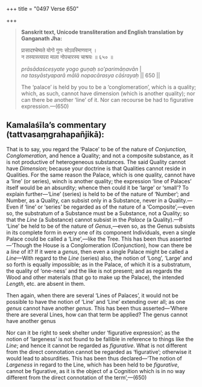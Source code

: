 +++
title = "0497 Verse 650"

+++
> **Sanskrit text, Unicode transliteration and English translation by Ganganath Jha:** 
>
> प्रासादश्चेष्यते योगो गुणः सोऽपरिमाणवान् ।  
> न तस्यास्त्यपरा माला नोपचारस्य चाश्रयः ॥ ६५० ॥ 
>
> *prāsādaśceṣyate yogo guṇaḥ so'parimāṇavān* \|  
> *na tasyāstyaparā mālā nopacārasya cāśrayaḥ* \|\| 650 \|\| 
>
> The ‘palace’ is held by you to be a ‘conglomeration’, which is a quality; which, as such, cannot have dimension (which is another quality); nor can there be another ‘line’ of it. Nor can recourse be had to figurative expression.—(650)



## Kamalaśīla’s commentary (tattvasaṃgrahapañjikā):

That is to say, you regard the ‘Palace’ to be of the nature of *Conjunction, Conglomeration*, and hence a Quality; and not a composite substance, as it is not productive of heterogeneous substances. The said Quality cannot have *Dimension*; because your doctrine is that Qualities cannot reside in Qualities. For the same reason the Palace, which is one quality, cannot have a ‘line’ (or series), winch is another quality; the expression ‘line of Palaces’ itself would be an absurdity; whence then could it be ‘large’ or ‘small’? To explain further—‘Line’ (series) is held to be of the nature of ‘Number’; and Number, as a Quality, can subsist only in a Substance, never in a Quality.—Even if ‘line’ or ‘series’ be regarded as of the nature of a ‘Composite’,—even so, the substratum of a Substance must be a Substance, not a Quality; so that the *Line* (a Substance) cannot subsist in the *Palace* (a Quality).—If ‘Line’ be held to be of the nature of *Genus*,—even so, as the Genus subsists in its complete form in every one of its component Individuals, even a single Palace could be called a ‘Line’,—like the Tree. This has been thus asserted—‘Though the House is a Conglomeration (Conjunction), how can there be a *line* of it? If it were a *genus*, then even a single Palace might be called a *Line*—With regard to the *Line* (series) also, the notion of ‘Long’, ‘Large’ and so forth is equally impossible; as in the Palace, of which it is a substratum, the quality of ‘one-ness’ and the like is not present; and as regards the Wood and other materials (that go to make up the Palace), the intended *Length*, etc. are absent in them.

Then again, when there are several ‘Lines of Palaces’, it would not be possible to have the notion of ‘Line’ and ‘Line’ extending over all; as one *genus* cannot have another *genus*. This has been thus asserted—‘Where there are several Lines, how can that term be applied? The genus cannot have another genus

Nor can it be right to seek shelter under ‘figurative expression’; as the notion of ‘largeness’ is not found to be fallible in reference to things like the *Line*; and hence it cannot be regarded as *figurative*. What is not different from the direct connotation cannot be regarded as ‘figurative’; otherwise it would lead to absurdities. This has been thus declared—‘The notion of *Largeness* in regard to the Line, which has been held to be *figurative*, cannot be figurative, as it is the object of a Cognition which is in no way different from the direct connotation of the term’,—(650)


